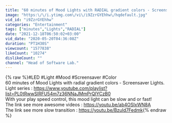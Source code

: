 ```yaml
---
title: "60 minutes of Mood Lights with RADIAL gradient colors - Screensaver LED Light."
image: "https:\/\/i.ytimg.com\/vi\/i9ZzrGYEhhw\/hqdefault.jpg"
vid_id: "i9ZzrGYEhhw"
categories: "Entertainment"
tags: ["minutes","Lights","RADIAL"]
date: "2021-12-18T06:50:02+03:00"
vid_date: "2020-05-20T04:36:08Z"
duration: "PT1H30S"
viewcount: "1577838"
likeCount: "10274"
dislikeCount: ""
channel: "Head of Software Lab."
---
```

{% raw %}#LED #Light #Mood #Screensaver #Color<br />60 minutes of Mood Lights with radial  gradient colors - Screensaver Lights.<br />Light series : <a rel="nofollow" target="blank" href="https://www.youtube.com/playlist?list=PL0tRwwSIRFU54m7z36NNaJMmPrQIYCzB0">https://www.youtube.com/playlist?list=PL0tRwwSIRFU54m7z36NNaJMmPrQIYCzB0</a><br />With your play speed control, this mood light can be slow and or fast!<br />The link see more awesome videos : <a rel="nofollow" target="blank" href="https://youtu.be/ab4OSIxWN8A">https://youtu.be/ab4OSIxWN8A</a>  <br />The link see more slow transition :  <a rel="nofollow" target="blank" href="https://youtu.be/BzuId7Fedmk">https://youtu.be/BzuId7Fedmk</a>{% endraw %}
